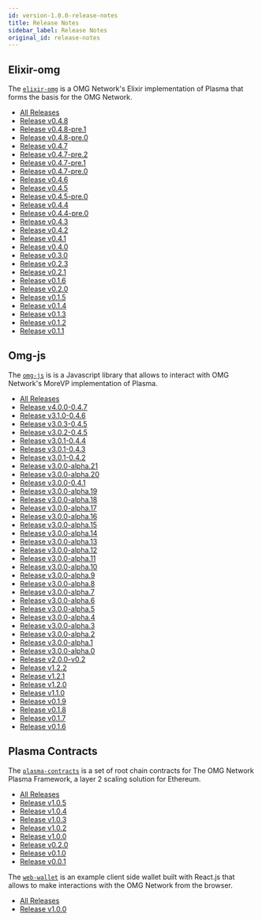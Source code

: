 ```yaml
---
id: version-1.0.0-release-notes
title: Release Notes
sidebar_label: Release Notes
original_id: release-notes
---
```


<!--DOCUSAURUS_CODE_TABS-->

<!-- Elixir-omg -->
## Elixir-omg
The [`elixir-omg`](https://github.com/omisego/elixir-omg) is a OMG Network's Elixir implementation of Plasma that forms the basis for the OMG Network.

- [All Releases](https://github.com/omisego/elixir-omg/releases)
- [Release v0.4.8](https://github.com/omisego/elixir-omg/releases/tag/v0.4.8)
- [Release v0.4.8-pre.1](https://github.com/omisego/elixir-omg/releases/tag/v0.4.8-pre.1)
- [Release v0.4.8-pre.0](https://github.com/omisego/elixir-omg/releases/tag/v0.4.8-pre.0)
- [Release v0.4.7](https://github.com/omisego/elixir-omg/releases/tag/v0.4.7)
- [Release v0.4.7-pre.2](https://github.com/omisego/elixir-omg/releases/tag/v0.4.7-pre.2)
- [Release v0.4.7-pre.1](https://github.com/omisego/elixir-omg/releases/tag/v0.4.7-pre.1)
- [Release v0.4.7-pre.0](https://github.com/omisego/elixir-omg/releases/tag/v0.4.7-pre.0)
- [Release v0.4.6](https://github.com/omisego/elixir-omg/releases/tag/v0.4.6)
- [Release v0.4.5](https://github.com/omisego/elixir-omg/releases/tag/v0.4.5)
- [Release v0.4.5-pre.0](https://github.com/omisego/elixir-omg/releases/tag/v0.4.5-pre.0)
- [Release v0.4.4](https://github.com/omisego/elixir-omg/releases/tag/v0.4.4)
- [Release v0.4.4-pre.0](https://github.com/omisego/elixir-omg/releases/tag/v0.4.4-pre.0)
- [Release v0.4.3](https://github.com/omisego/elixir-omg/releases/tag/v0.4.3)
- [Release v0.4.2](https://github.com/omisego/elixir-omg/releases/tag/v0.4.2)
- [Release v0.4.1](https://github.com/omisego/elixir-omg/releases/tag/v0.4.1)
- [Release v0.4.0](https://github.com/omisego/elixir-omg/releases/tag/v0.4.0)
- [Release v0.3.0](https://github.com/omisego/elixir-omg/releases/tag/v0.3.0)
- [Release v0.2.3](https://github.com/omisego/elixir-omg/releases/tag/v0.2.3)
- [Release v0.2.1](https://github.com/omisego/elixir-omg/releases/tag/v0.2.1)
- [Release v0.1.6](https://github.com/omisego/elixir-omg/releases/tag/v0.1.6)
- [Release v0.2.0](https://github.com/omisego/elixir-omg/releases/tag/v0.2.0)
- [Release v0.1.5](https://github.com/omisego/elixir-omg/releases/tag/v0.1.5)
- [Release v0.1.4](https://github.com/omisego/elixir-omg/releases/tag/v0.1.4)
- [Release v0.1.3](https://github.com/omisego/elixir-omg/releases/tag/v0.1.3)
- [Release v0.1.2](https://github.com/omisego/elixir-omg/releases/tag/v0.1.2)
- [Release v0.1.1](https://github.com/omisego/elixir-omg/releases/tag/v0.1.1)

<!-- Omg-js -->
## Omg-js
The [`omg-js`](https://github.com/omisego/omg-js) is is a Javascript library that allows to interact with OMG Network's MoreVP implementation of Plasma.

- [All Releases](https://github.com/omisego/omg-js/releases)
- [Release v4.0.0-0.4.7](https://github.com/omisego/omg-js/releases/tag/v4.0.0-0.4.7)
- [Release v3.1.0-0.4.6](https://github.com/omisego/omg-js/releases/tag/v3.1.0-0.4.6)
- [Release v3.0.3-0.4.5](https://github.com/omisego/omg-js/releases/tag/v3.0.3-0.4.5)
- [Release v3.0.2-0.4.5](https://github.com/omisego/omg-js/releases/tag/v3.0.2-0.4.5)
- [Release v3.0.1-0.4.4](https://github.com/omisego/omg-js/releases/tag/v3.0.1-0.4.4)
- [Release v3.0.1-0.4.3](https://github.com/omisego/omg-js/releases/tag/v3.0.1-0.4.3)
- [Release v3.0.1-0.4.2](https://github.com/omisego/omg-js/releases/tag/v3.0.1-0.4.2)
- [Release v3.0.0-alpha.21](https://github.com/omisego/omg-js/releases/tag/v3.0.0-alpha.21)
- [Release v3.0.0-alpha.20](https://github.com/omisego/omg-js/releases/tag/v3.0.0-alpha.20)
- [Release v3.0.0-0.4.1](https://github.com/omisego/omg-js/releases/tag/v3.0.0-0.4.1)
- [Release v3.0.0-alpha.19](https://github.com/omisego/omg-js/releases/tag/v3.0.0-alpha.19)
- [Release v3.0.0-alpha.18](https://github.com/omisego/omg-js/releases/tag/v3.0.0-alpha.18)
- [Release v3.0.0-alpha.17](https://github.com/omisego/omg-js/releases/tag/v3.0.0-alpha.17)
- [Release v3.0.0-alpha.16](https://github.com/omisego/omg-js/releases/tag/v3.0.0-alpha.16)
- [Release v3.0.0-alpha.15](https://github.com/omisego/omg-js/releases/tag/v3.0.0-alpha.15)
- [Release v3.0.0-alpha.14](https://github.com/omisego/omg-js/releases/tag/v3.0.0-alpha.14)
- [Release v3.0.0-alpha.13](https://github.com/omisego/omg-js/releases/tag/v3.0.0-alpha.13)
- [Release v3.0.0-alpha.12](https://github.com/omisego/omg-js/releases/tag/v3.0.0-alpha.12)
- [Release v3.0.0-alpha.11](https://github.com/omisego/omg-js/releases/tag/v3.0.0-alpha.11)
- [Release v3.0.0-alpha.10](https://github.com/omisego/omg-js/releases/tag/v3.0.0-alpha.10)
- [Release v3.0.0-alpha.9](https://github.com/omisego/omg-js/releases/tag/v3.0.0-alpha.9)
- [Release v3.0.0-alpha.8](https://github.com/omisego/omg-js/releases/tag/v3.0.0-alpha.8)
- [Release v3.0.0-alpha.7](https://github.com/omisego/omg-js/releases/tag/v3.0.0-alpha.7)
- [Release v3.0.0-alpha.6](https://github.com/omisego/omg-js/releases/tag/v3.0.0-alpha.6)
- [Release v3.0.0-alpha.5](https://github.com/omisego/omg-js/releases/tag/v3.0.0-alpha.5)
- [Release v3.0.0-alpha.4](https://github.com/omisego/omg-js/releases/tag/v3.0.0-alpha.4)
- [Release v3.0.0-alpha.3](https://github.com/omisego/omg-js/releases/tag/v3.0.0-alpha.3)
- [Release v3.0.0-alpha.2](https://github.com/omisego/omg-js/releases/tag/v3.0.0-alpha.2)
- [Release v3.0.0-alpha.1](https://github.com/omisego/omg-js/releases/tag/v3.0.0-alpha.1)
- [Release v3.0.0-alpha.0](https://github.com/omisego/omg-js/releases/tag/v3.0.0-alpha.0)
- [Release v2.0.0-v0.2](https://github.com/omisego/omg-js/releases/tag/v2.0.0-v0.2)
- [Release v1.2.2](https://github.com/omisego/omg-js/releases/tag/v1.2.2)
- [Release v1.2.1](https://github.com/omisego/omg-js/releases/tag/v1.2.1)
- [Release v1.2.0](https://github.com/omisego/omg-js/releases/tag/v1.2.0)
- [Release v1.1.0](https://github.com/omisego/omg-js/releases/tag/v1.1.0)
- [Release v0.1.9](https://github.com/omisego/omg-js/releases/tag/v0.1.9)
- [Release v0.1.8](https://github.com/omisego/omg-js/releases/tag/v0.1.8)
- [Release v0.1.7](https://github.com/omisego/omg-js/releases/tag/v0.1.7)
- [Release v0.1.6](https://github.com/omisego/omg-js/releases/tag/v0.1.6)

<!-- Plasma Contracts -->

## Plasma Contracts
The [`plasma-contracts`](https://github.com/omisego/plasma-contracts) is a set of root chain contracts for The OMG Network Plasma Framework, a layer 2 scaling solution for Ethereum.

- [All Releases](https://github.com/omisego/plasma-contracts/releases)
- [Release v1.0.5](https://github.com/omisego/plasma-contracts/releases/tag/v1.0.5)
- [Release v1.0.4](https://github.com/omisego/plasma-contracts/releases/tag/v1.0.4)
- [Release v1.0.3](https://github.com/omisego/plasma-contracts/releases/tag/v1.0.3)
- [Release v1.0.2](https://github.com/omisego/plasma-contracts/releases/tag/v1.0.2)
- [Release v1.0.0](https://github.com/omisego/plasma-contracts/releases/tag/v1.0.0)
- [Release v0.2.0](https://github.com/omisego/plasma-contracts/releases/tag/v0.2.0)
- [Release v0.1.0](https://github.com/omisego/plasma-contracts/releases/tag/v0.1.0)
- [Release v0.0.1](https://github.com/omisego/plasma-contracts/releases/tag/v0.0.1)

<!-- Web Wallet -->
The [`web-wallet`](https://github.com/omisego/web-wallet) is an example client side wallet built with React.js that allows to make interactions with the OMG Network from the browser.

- [All Releases](https://github.com/omisego/web-wallet/releases)
- [Release v1.0.0](https://github.com/omisego/omg-js/releases/tag/v1.0.0)

<!--END_DOCUSAURUS_CODE_TABS-->